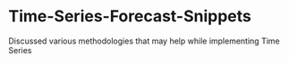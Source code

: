 # Time-Series-Forecast-Snippets
Discussed various methodologies that may help while implementing Time Series
